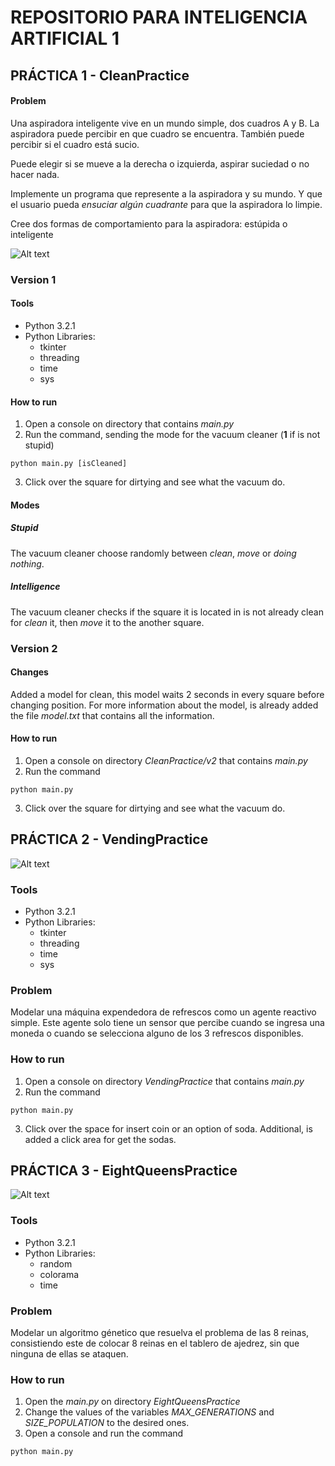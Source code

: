 # REPOSITORIO PARA INTELIGENCIA ARTIFICIAL 1
## PRÁCTICA 1 - CleanPractice
#### Problem
Una aspiradora inteligente vive en un mundo simple, dos cuadros A y B. La aspiradora puede percibir en que cuadro se encuentra. También puede percibir si el cuadro está sucio.

Puede elegir si se mueve a la derecha o izquierda, aspirar suciedad o no hacer nada.

Implemente un programa que represente a la aspiradora y su mundo. Y que el usuario pueda *ensuciar algún cuadrante* para que la aspiradora lo limpie.

Cree dos formas de comportamiento para la aspiradora: estúpida o inteligente

![Alt text](img/CleanPractice.png)

### Version 1
#### Tools
* Python 3.2.1
* Python Libraries: 
	- tkinter
	- threading
	- time
	- sys

#### How to run
1. Open a console on directory that contains *main.py*
2. Run the command, sending the mode for the vacuum cleaner (**1** if is not stupid)

```
python main.py [isCleaned]
```

3. Click over the square for dirtying and see what the vacuum do.

#### Modes

##### Stupid
The vacuum cleaner choose randomly between *clean*, *move* or *doing nothing*.

##### Intelligence
The vacuum cleaner checks if the square it is located in is not already clean for *clean* it, then *move* it to the another square.

### Version 2
#### Changes
Added a model for clean, this model waits 2 seconds in every square before changing position. For more information about the model, is already added the file _model.txt_ that contains all the information.

#### How to run
1. Open a console on directory _CleanPractice/v2_ that contains *main.py*
2. Run the command

```
python main.py
```

3. Click over the square for dirtying and see what the vacuum do.

## PRÁCTICA 2 - VendingPractice

![Alt text](img/VendingPractice.png)

### Tools
* Python 3.2.1
* Python Libraries: 
	- tkinter
	- threading
	- time
	- sys

### Problem
Modelar una máquina expendedora de refrescos como un agente reactivo simple. Este agente solo tiene un sensor que percibe cuando se ingresa una moneda o cuando se selecciona alguno de los 3 refrescos disponibles.

### How to run
1. Open a console on directory _VendingPractice_ that contains *main.py*
2. Run the command

```
python main.py
```

3. Click over the space for insert coin or an option of soda. Additional, is added a click area for get the sodas.

## PRÁCTICA 3 - EightQueensPractice

![Alt text](img/EightQueensPractice.png)

### Tools
* Python 3.2.1
* Python Libraries: 
	- random
	- colorama
	- time
### Problem
Modelar un algoritmo génetico que resuelva el problema de las 8 reinas, consistiendo este de colocar 8 reinas en el tablero de ajedrez, sin que ninguna de ellas se ataquen.

### How to run
1. Open the *main.py* on directory _EightQueensPractice_
2. Change the values of the variables *MAX_GENERATIONS* and *SIZE_POPULATION* to the desired ones.
3. Open a console and run the command

```
python main.py
```
